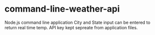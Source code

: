 # command-line-weather-api
Node.js command line application 
City and State input can be entered to return real time temp.
API key kept sepreate from application files. 
